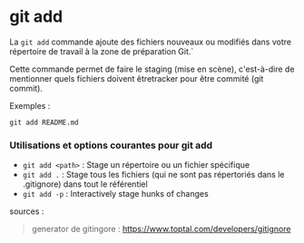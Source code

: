 # git add

La ``git add`` commande ajoute des fichiers nouveaux ou modifiés dans votre 
répertoire de travail à la zone de préparation Git.`

Cette commande permet de faire le staging (mise en scène), c'est-à-dire de 
mentionner quels fichiers doivent êtretracker pour être commité (git commit).

Exemples :

    git add README.md

### Utilisations et options courantes pour git add

-  ```git add <path>``` : Stage un répertoire ou un fichier spécifique
-  ```git add .``` : Stage tous les fichiers (qui ne sont pas répertoriés dans le .gitignore) dans tout le référentiel
-  ```git add -p``` : Interactively stage hunks of changes    

sources :
 > generator de gitingore : https://www.toptal.com/developers/gitignore
